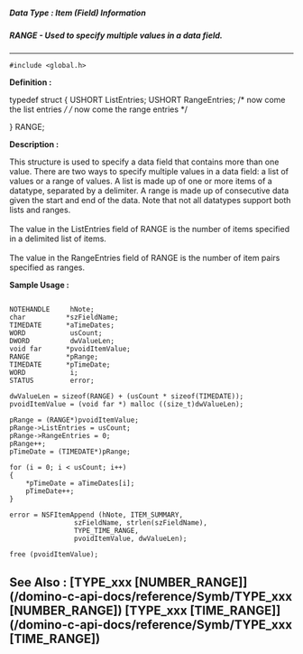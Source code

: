 ##### Data Type : Item (Field) Information
##### RANGE - Used to specify multiple values in a data field.
---
```
#include <global.h>
```

**Definition :**

typedef struct {
   USHORT ListEntries;
   USHORT RangeEntries;
/* now come the list entries */
/* now come the range entries */

} RANGE;

**Description :**

This structure is used to specify a data field that contains more than one value.  There are two ways to specify multiple values in a data field:  a list of values or a range of values.  A list is made up of one or more items of a datatype, separated by a delimiter.  A range is made up of consecutive data given the start and end of the data.  Note that not all datatypes support both lists and ranges.<br>
<br>
The value in the ListEntries field of RANGE is the number of items specified in a delimited list of items.<br>
<br>
The value in the RangeEntries field of RANGE is the number of item pairs specified as ranges.<br>



**Sample Usage :**
```

NOTEHANDLE     hNote;
char          *szFieldName;
TIMEDATE      *aTimeDates;
WORD           usCount;
DWORD          dwValueLen;
void far      *pvoidItemValue;
RANGE         *pRange;
TIMEDATE      *pTimeDate;
WORD           i;
STATUS         error;

dwValueLen = sizeof(RANGE) + (usCount * sizeof(TIMEDATE));
pvoidItemValue = (void far *) malloc ((size_t)dwValueLen);

pRange = (RANGE*)pvoidItemValue;
pRange->ListEntries = usCount;
pRange->RangeEntries = 0;
pRange++;
pTimeDate = (TIMEDATE*)pRange;

for (i = 0; i < usCount; i++)
{
    *pTimeDate = aTimeDates[i];
    pTimeDate++;
}
    
error = NSFItemAppend (hNote, ITEM_SUMMARY,
                szFieldName, strlen(szFieldName),
                TYPE_TIME_RANGE,
                pvoidItemValue, dwValueLen);

free (pvoidItemValue);
```

**See Also :**
[TYPE_xxx [NUMBER_RANGE]](/domino-c-api-docs/reference/Symb/TYPE_xxx [NUMBER_RANGE])
[TYPE_xxx [TIME_RANGE]](/domino-c-api-docs/reference/Symb/TYPE_xxx [TIME_RANGE])
---
